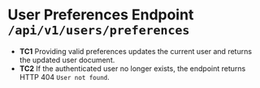 # User Preferences Endpoint `/api/v1/users/preferences`

- **TC1** Providing valid preferences updates the current user and returns the updated user document.
- **TC2** If the authenticated user no longer exists, the endpoint returns HTTP 404 `User not found`.
